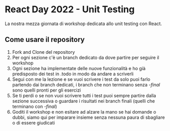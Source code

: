 # React Day 2022 - Unit Testing

La nostra mezza giornata di workshop dedicata allo unit testing con React.

## Come usare il repository

1. Fork and Clone del repository
2. Per ogni sezione c'è un branch dedicato da dove partire per seguire il workshop
3. Ogni sezione ha implementate delle nuove funzionalità e ho già predisposto dei test in .todo in modo da andare a scriverli
4. Segui con me la lezione e se vuoi scrivere i test da solo puoi farlo partendo dai branch dedicati, i branch che non terminano senza _-final_ sono quelli pronti per gli esercizi
5. Se ti perdi o se non vuoi scrivere tutti i test puoi sempre partire dalla sezione successiva o guardare i risultati nei branch finali (quelli che terminano con _-final_)
6. Goditi il workshop e non esitare ad alzare la mano se hai domande o dubbi, siamo qui per imparare insieme senza nessuna paura di sbagliare o di essere giudicati
